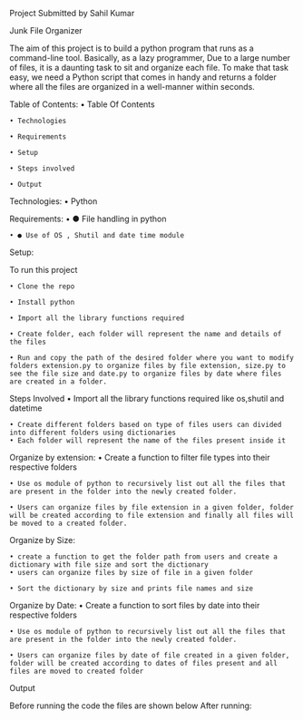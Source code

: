 
Project Submitted by Sahil Kumar



Junk File Organizer


The aim of this project is to build a python program that runs as a command-line tool. Basically, as a lazy programmer, Due to a large number of files, it is a daunting task to sit and organize each file. To make that task easy, we need a Python script that comes in handy and returns a folder where all the files are organized in a well-manner within seconds.

Table of Contents:
    • Table Of Contents

    • Technologies

    • Requirements

    • Setup

    • Steps involved

    • Output


Technologies:
    • Python



Requirements:
    • ● File handling in python

    • ● Use of OS , Shutil and date time module



Setup:

To run this project

    • Clone the repo

    • Install python

    • Import all the library functions required

    • Create folder, each folder will represent the name and details of the files

    • Run and copy the path of the desired folder where you want to modify folders extension.py to organize files by file extension, size.py to see the file size and date.py to organize files by date where files are created in a folder.



Steps Involved
    • Import all the library functions required like os,shutil and datetime

    • Create different folders based on type of files users can divided into different folders using dictionaries
    • Each folder will represent the name of the files present inside it

Organize by extension:
    • Create a function to filter file types into their respective folders

    • Use os module of python to recursively list out all the files that are present in the folder into the newly created folder.

    • Users can organize files by file extension in a given folder, folder will be created according to file extension and finally all files will be moved to a created folder.

Organize by Size:

    • create a function to get the folder path from users and create a dictionary with file size and sort the dictionary
    • users can organize files by size of file in a given folder

    • Sort the dictionary by size and prints file names and size

Organize by Date:
    • Create a function to sort files by date into their respective folders

    • Use os module of python to recursively list out all the files that are present in the folder into the newly created folder.

    • Users can organize files by date of file created in a given folder, folder will be created according to dates of files present and all files are moved to created folder
Output

Before running the code the files are shown below
After running:
